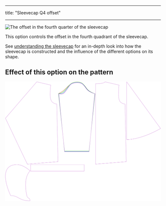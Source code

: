 ***

title: "Sleevecap Q4 offset"

***

![The offset in the fourth quarter of the sleevecap](./sleevecapq4offset.svg)

This option controls the offset in the fourth quadrant of the sleevecap.

<Tip>

See [understanding the sleevecap](/docs/patterns/brian/options#understanding-the-sleevecap) for an in-depth
look into how the sleevecap is constructed and the influence of the different options on its shape.

</Tip>

## Effect of this option on the pattern

![This image shows the effect of this option by superimposing several variants that have a different value for this option](yuri_sleevecapq4offset_sample.svg "Effect of this option on the pattern")
